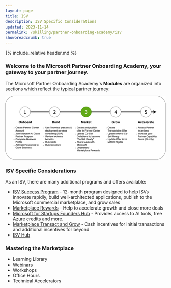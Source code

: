 ```yaml
---
layout: page
title: ISV
description: ISV Specific Considerations
updated: 2023-11-14
permalink: /skilling/partner-onboarding-academy/isv
showbreadcrumb: true
---
```

{% include_relative header.md %}

### Welcome to the Microsoft Partner Onboarding Academy, your gateway to your partner journey.

The Microsoft Partner Onboarding Academy's **Modules** are organized into sections which reflect the typical partner journey:

![](../../../assets/partner-onboarding/partner-journey-market.png)

### ISV Specific Considerations

As an ISV, there are many additional programs and offers available:
* [ISV Success Program](https://learn.microsoft.com/en-us/partner-center/isv-success) - 12-month program designed to help ISVs innovate rapidly, build well-architected applications, publish to the Microsoft commercial marketplace, and grow sales
* [Marketplace Rewards](https://learn.microsoft.com/en-us/partner-center/marketplace/marketplace-rewards) - Help to accelerate growth and close more deals 
* [Microsoft for Startups Founders Hub](https://foundershub.startups.microsoft.com/signup) - Provides access to AI tools, free Azure credits and more.
* [Marketplace Transact and Grow](https://partner.microsoft.com/en-us/asset/collection/marketplace-transact-and-grow-incentive-campaign#/) - Cash incentives for initial transactions and additional incentives for beyond
* [ISV Hub](https://www.microsoft.com/ISV)

### Mastering the Marketplace

* Learning Library
* [Webinars](https://aka.ms/MTMwebinars)
* Workshops
* Office Hours
* Technical Accelerators